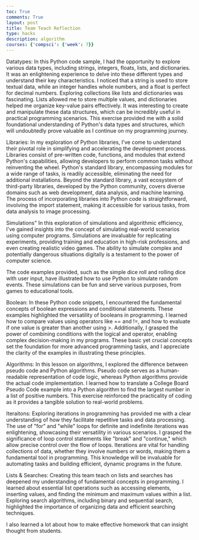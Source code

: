 ```yaml
---
toc: True
comments: True
layout: post
title: Team Teach Reflection
type: hacks
description: algorithm
courses: {'compsci': {'week': 7}}
---
```


Datatypes: 
In this Python code sample, I had the opportunity to explore various data types, including strings, integers, floats, lists, and dictionaries. It was an enlightening experience to delve into these different types and understand their key characteristics. I noticed that a string is used to store textual data, while an integer handles whole numbers, and a float is perfect for decimal numbers. Exploring collections like lists and dictionaries was fascinating. Lists allowed me to store multiple values, and dictionaries helped me organize key-value pairs effectively. It was interesting to create and manipulate these data structures, which can be incredibly useful in practical programming scenarios. This exercise provided me with a solid foundational understanding of Python's data types and structures, which will undoubtedly prove valuable as I continue on my programming journey.






Libraries: In my exploration of Python libraries, I've come to understand their pivotal role in simplifying and accelerating the development process. Libraries consist of pre-written code, functions, and modules that extend Python's capabilities, allowing developers to perform common tasks without reinventing the wheel. Python's standard library, encompassing modules for a wide range of tasks, is readily accessible, eliminating the need for additional installations. Beyond the standard library, a vast ecosystem of third-party libraries, developed by the Python community, covers diverse domains such as web development, data analysis, and machine learning. The process of incorporating libraries into Python code is straightforward, involving the import statement, making it accessible for various tasks, from data analysis to image processing.







Simulations" In this exploration of simulations and algorithmic efficiency, I've gained insights into the concept of simulating real-world scenarios using computer programs. Simulations are invaluable for replicating experiments, providing training and education in high-risk professions, and even creating realistic video games. The ability to simulate complex and potentially dangerous situations digitally is a testament to the power of computer science.

The code examples provided, such as the simple dice roll and rolling dice with user input, have illustrated how to use Python to simulate random events. These simulations can be fun and serve various purposes, from games to educational tools.

Boolean: In these Python code snippets, I encountered the fundamental concepts of boolean expressions and conditional statements. These examples highlighted the versatility of booleans in programming. I learned how to compare values using operators like == and !=, and how to evaluate if one value is greater than another using >. Additionally, I grasped the power of combining conditions with the logical and operator, enabling complex decision-making in my programs. These basic yet crucial concepts set the foundation for more advanced programming tasks, and I appreciate the clarity of the examples in illustrating these principles.






Algorithms: In this lesson on algorithms, I explored the difference between pseudo code and Python algorithms. Pseudo code serves as a human-readable representation of code logic, whereas Python algorithms provide the actual code implementation. I learned how to translate a College Board Pseudo Code example into a Python algorithm to find the largest number in a list of positive numbers. This exercise reinforced the practicality of coding as it provides a tangible solution to real-world problems.

Iteraitons: Exploring iterations in programming has provided me with a clear understanding of how they facilitate repetitive tasks and data processing. The use of "for" and "while" loops for definite and indefinite iterations was enlightening, showcasing their versatility in various scenarios. I grasped the significance of loop control statements like "break" and "continue," which allow precise control over the flow of loops. Iterations are vital for handling collections of data, whether they involve numbers or words, making them a fundamental tool in programming. This knowledge will be invaluable for automating tasks and building efficient, dynamic programs in the future.






Lists & Searches: Creating this team teach on lists and searches has deepened my understanding of fundamental concepts in programming. I learned about essential list operations such as accessing elements, inserting values, and finding the minimum and maximum values within a list. Exploring search algorithms, including binary and sequential search, highlighted the importance of organizing data and efficient searching techniques.

I also learned a lot about how to make effective homework that can insight thought from students. 

